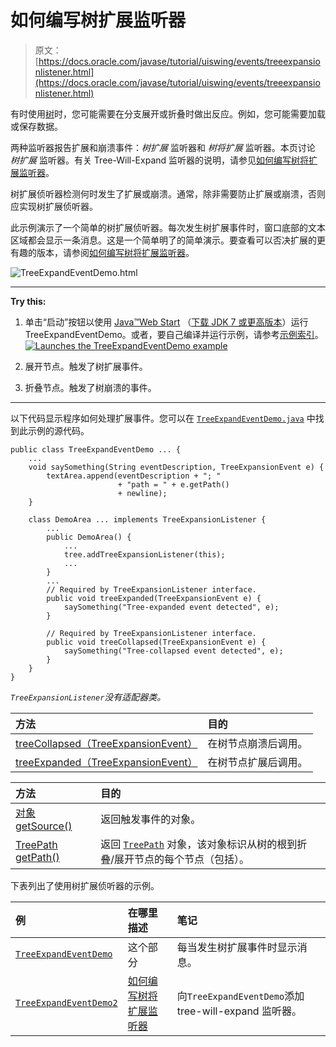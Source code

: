 # 如何编写树扩展监听器

> 原文： [https://docs.oracle.com/javase/tutorial/uiswing/events/treeexpansionlistener.html](https://docs.oracle.com/javase/tutorial/uiswing/events/treeexpansionlistener.html)

有时使用[树](../components/tree.html)时，您可能需要在分支展开或折叠时做出反应。例如，您可能需要加载或保存数据。

两种监听器报告扩展和崩溃事件：_树扩展_ 监听器和 _树将扩展_ 监听器。本页讨论 _树扩展_ 监听器。有关 Tree-Will-Expand 监听器的说明，请参见[如何编写树将扩展监听器](treewillexpandlistener.html)。

树扩展侦听器检测何时发生了扩展或崩溃。通常，除非需要防止扩展或崩溃，否则应实现树扩展侦听器。

此示例演示了一个简单的树扩展侦听器。每次发生树扩展事件时，窗口底部的文本区域都会显示一条消息。这是一个简单明了的简单演示。要查看可以否决扩展的更有趣的版本，请参阅[如何编写树将扩展监听器](treewillexpandlistener.html)。

![TreeExpandEventDemo.html](img/ebc933bc563a1bde9acb11d08d83f5ca.jpg)

* * *

**Try this:** 

1.  单击“启动”按钮以使用 [Java™Web Start](http://www.oracle.com/technetwork/java/javase/javawebstart/index.html) （[下载 JDK 7 或更高版本](http://www.oracle.com/technetwork/java/javase/downloads/index.html)）运行 TreeExpandEventDemo。或者，要自己编译并运行示例，请参考[示例索引](../examples/events/index.html#TreeExpandEventDemo)。 [![Launches the TreeExpandEventDemo example](img/4707a69a17729d71c56b2bdbbb4cc61c.jpg)](https://docs.oracle.com/javase/tutorialJWS/samples/uiswing/TreeExpandEventDemoProject/TreeExpandEventDemo.jnlp) 

2.  展开节点。触发了树扩展事件。
3.  折叠节点。触发了树崩溃的事件。

* * *

以下代码显示程序如何处理扩展事件。您可以在 [`TreeExpandEventDemo.java`](../examples/events/TreeExpandEventDemoProject/src/events/TreeExpandEventDemo.java) 中找到此示例的源代码。

```
public class TreeExpandEventDemo ... {
    ...
    void saySomething(String eventDescription, TreeExpansionEvent e) {
        textArea.append(eventDescription + "; "
                        + "path = " + e.getPath()
                        + newline);
    }

    class DemoArea ... implements TreeExpansionListener {
        ...
        public DemoArea() {
            ...
            tree.addTreeExpansionListener(this);
            ...
        }
        ...
        // Required by TreeExpansionListener interface.
        public void treeExpanded(TreeExpansionEvent e) {
            saySomething("Tree-expanded event detected", e);
        }

        // Required by TreeExpansionListener interface.
        public void treeCollapsed(TreeExpansionEvent e) {
            saySomething("Tree-collapsed event detected", e);
        }
    }
}

```

_`TreeExpansionListener`没有适配器类。_

| 方法 | 目的 |
| :-- | :-- |
| [treeCollapsed（TreeExpansionEvent）](https://docs.oracle.com/javase/8/docs/api/javax/swing/event/TreeExpansionListener.html#treeCollapsed-javax.swing.event.TreeExpansionEvent-) | 在树节点崩溃后调用。 |
| [treeExpanded（TreeExpansionEvent）](https://docs.oracle.com/javase/8/docs/api/javax/swing/event/TreeExpansionListener.html#treeExpanded-javax.swing.event.TreeExpansionEvent-) | 在树节点扩展后调用。 |

| 方法 | 目的 |
| :-- | :-- |
| [对象 getSource()](https://docs.oracle.com/javase/8/docs/api/java/util/EventObject.html#getSource--) | 返回触发事件的对象。 |
| [TreePath getPath()](https://docs.oracle.com/javase/8/docs/api/javax/swing/event/TreeExpansionEvent.html#getPath--) | 返回 [`TreePath`](https://docs.oracle.com/javase/8/docs/api/javax/swing/tree/TreePath.html) 对象，该对象标识从树的根到折叠/展开节点的每个节点（包括）。 |

下表列出了使用树扩展侦听器的示例。

| 例 | 在哪里描述 | 笔记 |
| :-- | :-- | :-- |
| [`TreeExpandEventDemo`](../examples/events/index.html#TreeExpandEventDemo) | 这个部分 | 每当发生树扩展事件时显示消息。 |
| [`TreeExpandEventDemo2`](../examples/events/index.html#TreeExpandEventDemo2) | [如何编写树将扩展监听器](treewillexpandlistener.html) | 向`TreeExpandEventDemo`添加 tree-will-expand 监听器。 |